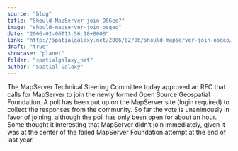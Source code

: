 ```yaml
---
source: "blog"
title: "Should MapServer join OSGeo?"
image: "should-mapserver-join-osgeo"
date: "2006-02-06T13:56:18+0000"
link: "http://spatialgalaxy.net/2006/02/06/should-mapserver-join-osgeo/"
draft: "true"
showcase: "planet"
folder: "spatialgalaxy_net"
author: "Spatial Galaxy"
---
```


The MapServer Technical Steering Committee today approved an RFC that calls for MapServer to join the newly formed Open Source Geospatial Foundation. A poll has been put up on the MapServer site (login required) to collect the responses from the community.
So far the vote is unanimously in favor of joining, although the poll has only been open for about an hour. Some thought it interesting that MapServer didn&rsquo;t join immediately, given it was at the center of the failed MapServer Foundation attempt at the end of last year.
